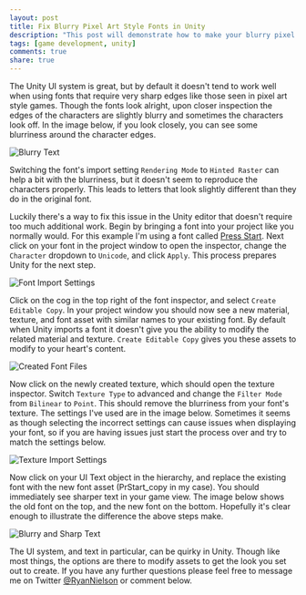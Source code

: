 ```yaml
---
layout: post
title: Fix Blurry Pixel Art Style Fonts in Unity
description: "This post will demonstrate how to make your blurry pixel art style fonts sharper in Unity."
tags: [game development, unity]
comments: true
share: true
---
```


The Unity UI system is great, but by default it doesn't tend to work well when using fonts that require very sharp edges like those seen in pixel art style games. Though the fonts look alright, upon closer inspection the edges of the characters are slightly blurry and sometimes the characters look off. In the image below, if you look closely, you can see some blurriness around the character edges.

![Blurry Text](/assets/images/2016-09-27/blurry-text.png)

Switching the font's import setting `Rendering Mode` to `Hinted Raster` can help a bit with the blurriness, but it doesn't seem to reproduce the characters properly. This leads to letters that look slightly different than they do in the original font.

Luckily there's a way to fix this issue in the Unity editor that doesn't require too much additional work. Begin by bringing a font into your project like you normally would. For this example I'm using a font called [Press Start](http://www.dafont.com/press-start.font). Next click on your font in the project window to open the inspector, change the `Character` dropdown to `Unicode`, and click `Apply`. This process prepares Unity for the next step.

![Font Import Settings](/assets/images/2016-09-27/font-import-settings.png)

Click on the cog in the top right of the font inspector, and select `Create Editable Copy`. In your project window you should now see a new material, texture, and font asset with similar names to your existing font. By default when Unity imports a font it doesn't give you the ability to modify the related material and texture. `Create Editable Copy` gives you these assets to modify to your heart's content.

![Created Font Files](/assets/images/2016-09-27/created-font-files.png)

Now click on the newly created texture, which should open the texture inspector. Switch `Texture Type` to advanced and change the `Filter Mode` from `Bilinear` to `Point`. This should remove the blurriness from your font's texture. The settings I've used are in the image below. Sometimes it seems as though selecting the incorrect settings can cause issues when displaying your font, so if you are having issues just start the process over and try to match the settings below.

![Texture Import Settings](/assets/images/2016-09-27/texture-import-settings.png)

Now click on your UI Text object in the hierarchy, and replace the existing font with the new font asset (PrStart_copy in my case). You should immediately see sharper text in your game view. The image below shows the old font on the top, and the new font on the bottom. Hopefully it's clear enough to illustrate the difference the above steps make.

![Blurry and Sharp Text](/assets/images/2016-09-27/side-by-side-fonts.png)


The UI system, and text in particular, can be quirky in Unity. Though like most things, the options are there to modify assets to get the look you set out to create. If you have any further questions please feel free to message me on Twitter [@RyanNielson](https://twitter.com/ryannielson) or comment below.
